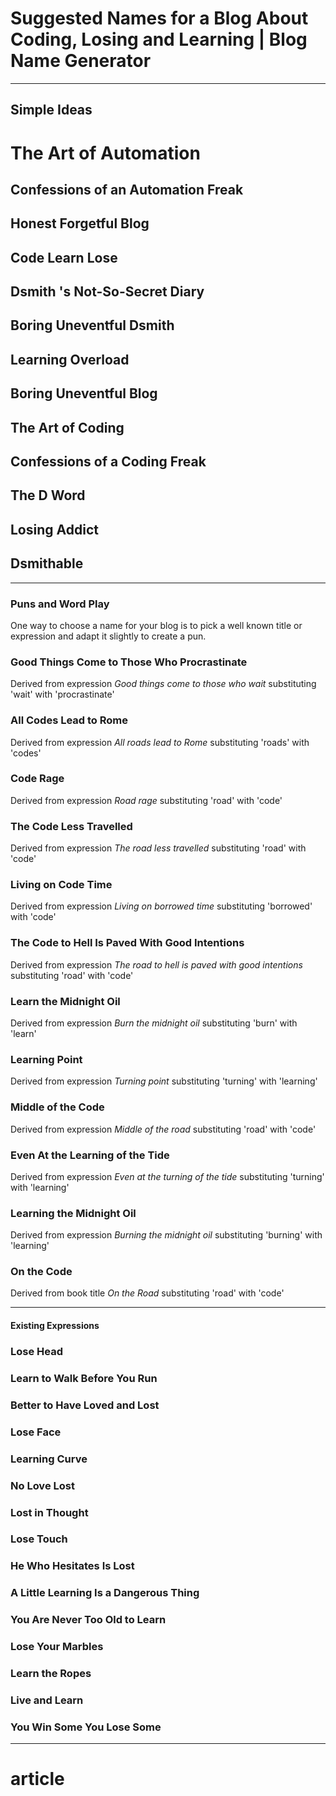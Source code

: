 # Suggested Names for a Blog About Coding, Losing and Learning | Blog Name Generator

---

## Simple Ideas

# The Art of Automation

## Confessions of an Automation Freak

## Honest Forgetful Blog

## Code Learn Lose

## Dsmith 's Not-So-Secret Diary

## Boring Uneventful Dsmith

## Learning Overload

## Boring Uneventful Blog

## The Art of Coding

## Confessions of a Coding Freak

## The D Word

## Losing Addict

## Dsmithable

---

### Puns and Word Play

One way to choose a name for your blog is to pick a well known title or expression and adapt it slightly to create a pun.

### Good Things Come to Those Who Procrastinate

Derived from expression *Good things come to those who wait* substituting 'wait' with 'procrastinate'

### All Codes Lead to Rome

Derived from expression *All roads lead to Rome* substituting 'roads' with 'codes'

### Code Rage

Derived from expression *Road rage* substituting 'road' with 'code'

### The Code Less Travelled

Derived from expression *The road less travelled* substituting 'road' with 'code'

### Living on Code Time

Derived from expression *Living on borrowed time* substituting 'borrowed' with 'code'

### The Code to Hell Is Paved With Good Intentions

Derived from expression *The road to hell is paved with good intentions* substituting 'road' with 'code'

### Learn the Midnight Oil

Derived from expression *Burn the midnight oil* substituting 'burn' with 'learn'

### Learning Point

Derived from expression *Turning point* substituting 'turning' with 'learning'

### Middle of the Code

Derived from expression *Middle of the road* substituting 'road' with 'code'

### Even At the Learning of the Tide

Derived from expression *Even at the turning of the tide* substituting 'turning' with 'learning'

### Learning the Midnight Oil

Derived from expression *Burning the midnight oil* substituting 'burning' with 'learning'

### On the Code

Derived from book title *On the Road* substituting 'road' with 'code'

---

#### Existing Expressions

### Lose Head

### Learn to Walk Before You Run

### Better to Have Loved and Lost

### Lose Face

### Learning Curve

### No Love Lost

### Lost in Thought

### Lose Touch

### He Who Hesitates Is Lost

### A Little Learning Is a Dangerous Thing

### You Are Never Too Old to Learn

### Lose Your Marbles

### Learn the Ropes

### Live and Learn

### You Win Some You Lose Some

___

# article
